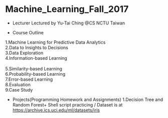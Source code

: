 # Machine_Learning_Fall_2017
* Lecturer
Lectured by Yu-Tai Ching @CS NCTU Taiwan

* Course Outline

1.Machine Learning for Predictive Data Analytics <br />
2.Data to Insights to Decisions <br />
3.Data Exploration <br />
4.Information-based Learning <br /> 	
5.Similarity-based Learning <br />
6.Probability-based Learning <br />
7.Error-based Learning <br />
8.Evaluation <br />
9.Case Study <br />

* Projects(Programming Homework and Assignments)
1.Decision Tree and Random Forest+ Shell script practicing / Dataset is at https://archive.ics.uci.edu/ml/datasets/iris



